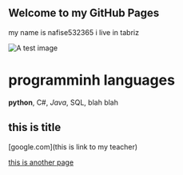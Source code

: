 ## Welcome to my GitHub Pages

my name is nafise532365
i live in tabriz 

![A test image](image.JPG)

# programminh languages
**python**, C#, *Java*, SQL, blah blah


## this is title
[google.com](this is link to my teacher)


[this is another page](./testfile)
